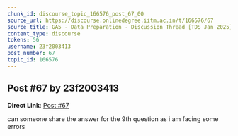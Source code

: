 ```yaml
---
chunk_id: discourse_topic_166576_post_67_00
source_url: https://discourse.onlinedegree.iitm.ac.in/t/166576/67
source_title: GA5 - Data Preparation - Discussion Thread [TDS Jan 2025]
content_type: discourse
tokens: 56
username: 23f2003413
post_number: 67
topic_id: 166576
---
```


## Post #67 by 23f2003413

**Direct Link**: [Post #67](https://discourse.onlinedegree.iitm.ac.in/t/166576/67)

can someone share the answer for the 9th question as i am facing some errors
